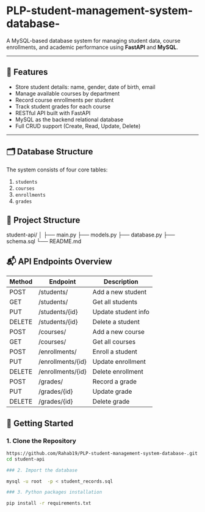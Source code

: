 # PLP-student-management-system-database-

A MySQL-based database system  for managing student data, course enrollments, and academic performance using **FastAPI** and **MySQL**.

---

## 📌 Features

- Store student details: name, gender, date of birth, email
- Manage available courses by department
- Record course enrollments per student
- Track student grades for each course
- RESTful API built with FastAPI
- MySQL as the backend relational database
- Full CRUD support (Create, Read, Update, Delete)

---

## 🗂️ Database Structure

The system consists of four core tables:

1. `students`
2. `courses`
3. `enrollments`
4. `grades`

## 📂 Project Structure

student-api/
│
├── main.py 
├── models.py 
├── database.py 
├── schema.sql 
└── README.md 

## 📬 API Endpoints Overview

| Method | Endpoint             | Description             |
|--------|----------------------|-------------------------|
| POST   | /students/           | Add a new student       |
| GET    | /students/           | Get all students        |
| PUT    | /students/{id}       | Update student info     |
| DELETE | /students/{id}       | Delete a student        |
| POST   | /courses/            | Add a new course        |
| GET    | /courses/            | Get all courses         |
| POST   | /enrollments/        | Enroll a student        |
| PUT    | /enrollments/{id}    | Update enrollment       |
| DELETE | /enrollments/{id}    | Delete enrollment       |
| POST   | /grades/             | Record a grade          |
| PUT    | /grades/{id}         | Update grade            |
| DELETE | /grades/{id}         | Delete grade            |


## 🚀 Getting Started

### 1. Clone the Repository

```bash
https://github.com/Rahab19/PLP-student-management-system-database-.git
cd student-api

### 2. Import the database

mysql -u root  -p < student_records.sql

### 3. Python packages installation

pip install -r requirements.txt


